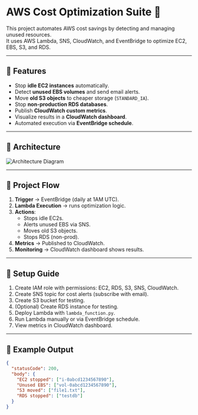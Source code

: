 # AWS Cost Optimization Suite 🚀

This project automates AWS cost savings by detecting and managing unused resources.  
It uses AWS Lambda, SNS, CloudWatch, and EventBridge to optimize EC2, EBS, S3, and RDS.

---

## 🔹 Features
- Stop **idle EC2 instances** automatically.
- Detect **unused EBS volumes** and send email alerts.
- Move **old S3 objects** to cheaper storage (`STANDARD_IA`).
- Stop **non-production RDS databases**.
- Publish **CloudWatch custom metrics**.
- Visualize results in a **CloudWatch dashboard**.
- Automated execution via **EventBridge schedule**.

---

## 🔹 Architecture
![Architecture Diagram](architecture.png)

---

## 🔹 Project Flow
1. **Trigger** → EventBridge (daily at 1AM UTC).
2. **Lambda Execution** → runs optimization logic.
3. **Actions**:
   - Stops idle EC2s.
   - Alerts unused EBS via SNS.
   - Moves old S3 objects.
   - Stops RDS (non-prod).
4. **Metrics** → Published to CloudWatch.
5. **Monitoring** → CloudWatch dashboard shows results.

---

## 🔹 Setup Guide
1. Create IAM role with permissions: EC2, RDS, S3, SNS, CloudWatch.
2. Create SNS topic for cost alerts (subscribe with email).
3. Create S3 bucket for testing.
4. (Optional) Create RDS instance for testing.
5. Deploy Lambda with `lambda_function.py`.
6. Run Lambda manually or via EventBridge schedule.
7. View metrics in CloudWatch dashboard.

---

## 🔹 Example Output
```json
{
  "statusCode": 200,
  "body": {
    "EC2 stopped": ["i-0abcd1234567890"],
    "Unused EBS": ["vol-0abcd1234567890"],
    "S3 moved": ["file1.txt"],
    "RDS stopped": ["testdb"]
  }
}
